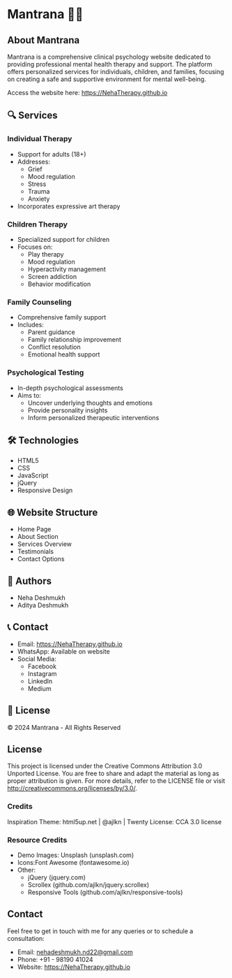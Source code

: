 # Mantrana 🧠💙

## About Mantrana

Mantrana is a comprehensive clinical psychology website dedicated to providing professional mental health therapy and support. The platform offers personalized services for individuals, children, and families, focusing on creating a safe and supportive environment for mental well-being.

Access the website here: https://NehaTherapy.github.io

## 🔍 Services

### Individual Therapy
- Support for adults (18+)
- Addresses:
  * Grief
  * Mood regulation
  * Stress
  * Trauma
  * Anxiety
- Incorporates expressive art therapy

### Children Therapy
- Specialized support for children
- Focuses on:
  * Play therapy
  * Mood regulation
  * Hyperactivity management
  * Screen addiction
  * Behavior modification

### Family Counseling
- Comprehensive family support
- Includes:
  * Parent guidance
  * Family relationship improvement
  * Conflict resolution
  * Emotional health support

### Psychological Testing
- In-depth psychological assessments
- Aims to:
  * Uncover underlying thoughts and emotions
  * Provide personality insights
  * Inform personalized therapeutic interventions

## 🛠 Technologies

- HTML5
- CSS
- JavaScript
- jQuery
- Responsive Design

<!-- ## 📦 Installation

1. Clone the repository
```bash
git clone https://github.com/your-username/mantrana.git
```

2. Open `index.html` in your web browser -->

## 🌐 Website Structure

- Home Page
- About Section
- Services Overview
- Testimonials
- Contact Options

## 👥 Authors

- Neha Deshmukh
- Aditya Deshmukh

## 📞 Contact

- Email: https://NehaTherapy.github.io
- WhatsApp: Available on website
- Social Media:
  * Facebook
  * Instagram
  * LinkedIn
  * Medium

## 📄 License

© 2024 Mantrana - All Rights Reserved

<!-- ## 🤝 Contributing

Interested in contributing? Please read our contribution guidelines before submitting a pull request.

## How to Contribute

If you have suggestions or improvements, feel free to fork this repository, create a branch, and submit a pull request. Contributions to improve the website, add features, or suggest content ideas are welcome! -->

## License

This project is licensed under the Creative Commons Attribution 3.0 Unported License. You are free to share and adapt the material as long as proper attribution is given. For more details, refer to the LICENSE file or visit http://creativecommons.org/licenses/by/3.0/.

### Credits
Inspiration Theme: html5up.net | @ajlkn | Twenty
License: CCA 3.0 license

### Resource Credits
- Demo Images: Unsplash (unsplash.com)
- Icons:Font Awesome (fontawesome.io)
- Other: 
	* jQuery (jquery.com)
	* Scrollex (github.com/ajlkn/jquery.scrollex)
	* Responsive Tools (github.com/ajlkn/responsive-tools)

## Contact
Feel free to get in touch with me for any queries or to schedule a consultation:

- Email: nehadeshmukh.nd22@gmail.com
- Phone: +91 - 98190 41024
- Website: https://NehaTherapy.github.io


<!-- 

CREDITS:
Original Theme: html5up.net | @ajlkn | Twenty
License: CCA 3.0 license

Resource Credits:
Demo Images: Unsplash (unsplash.com)
Icons: Font Awesome (fontawesome.io)
Other:
	jQuery (jquery.com)
	Scrollex (github.com/ajlkn/jquery.scrollex)
	Responsive Tools (github.com/ajlkn/responsive-tools)
-->
